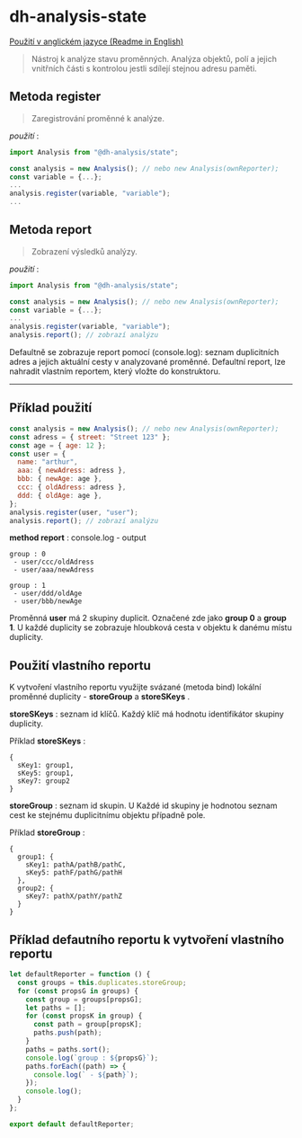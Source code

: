 # dh-analysis-state

[Použití v anglickém jazyce (Readme in English)](https://github.com/hezky/dh-analysis-state/blob/master/README.md)

> Nástroj k analýze stavu proměnných. Analýza objektů, polí a jejich vnitřních části s kontrolou jestli sdílejí stejnou adresu paměti.

<a name="metoda_register"></a>
## Metoda register

> Zaregistrování proměnné k analýze.

*použití* :
``` javascript
import Analysis from "@dh-analysis/state";

const analysis = new Analysis(); // nebo new Analysis(ownReporter);
const variable = {...};
...
analysis.register(variable, "variable");
...
```

<a name="metoda_report"></a>
## Metoda report

> Zobrazení výsledků analýzy.

*použití* :
``` javascript
import Analysis from "@dh-analysis/state";

const analysis = new Analysis(); // nebo new Analysis(ownReporter);
const variable = {...};
...
analysis.register(variable, "variable");
analysis.report(); // zobrazí analýzu
```

Defaultně se zobrazuje report pomocí (console.log): seznam duplicitních adres a jejich aktuální cesty v analyzované proměnné. Defaultní report, lze nahradit vlastním reportem, který vložte do konstruktoru.

----

## Příklad použití
``` javascript
const analysis = new Analysis(); // nebo new Analysis(ownReporter);
const adress = { street: "Street 123" };
const age = { age: 12 };
const user = {
  name: "arthur",
  aaa: { newAdress: adress },
  bbb: { newAge: age },
  ccc: { oldAdress: adress },
  ddd: { oldAge: age },
};
analysis.register(user, "user");
analysis.report(); // zobrazí analýzu
```

**method report** : console.log - output
``` text
group : 0
 - user/ccc/oldAdress
 - user/aaa/newAdress

group : 1
 - user/ddd/oldAge
 - user/bbb/newAge
```

Proměnná **user** má 2 skupiny duplicit. Označené zde jako **group 0** a **group 1**. U každé duplicity se zobrazuje hloubková cesta v objektu k danému místu duplicity.

## Použití vlastního reportu

K vytvoření vlastního reportu využijte svázané (metoda bind) lokální proměnné duplicity - **storeGroup** a **storeSKeys** .

**storeSKeys** : seznam id klíčů. Každý klíč má hodnotu identifikátor skupiny duplicity.

Příklad **storeSKeys** :
``` text
{
  sKey1: group1,
  sKey5: group1,
  sKey7: group2
}
```

**storeGroup** : seznam id skupin. U Každé id skupiny je hodnotou seznam cest ke stejnému duplicitnímu objektu případně pole.

Příklad **storeGroup** :
``` text
{
  group1: {
    sKey1: pathA/pathB/pathC,
    sKey5: pathF/pathG/pathH
  },
  group2: {
    sKey7: pathX/pathY/pathZ
  }
}
```

## Příklad defautního reportu k vytvoření vlastního reportu
``` javascript
let defaultReporter = function () {
  const groups = this.duplicates.storeGroup;
  for (const propsG in groups) {
    const group = groups[propsG];
    let paths = [];
    for (const propsK in group) {
      const path = group[propsK];
      paths.push(path);
    }
    paths = paths.sort();
    console.log(`group : ${propsG}`);
    paths.forEach((path) => {
      console.log(` - ${path}`);
    });
    console.log();
  }
};

export default defaultReporter;
```
